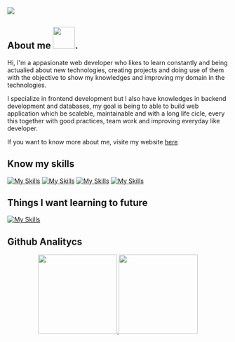 
<img  src="https://github.com/brandon-alexis/brandon-alexis/assets/157251912/6f07bdff-2378-41b5-89ac-c0d217e0dbcc" />


## About me   <img src="https://raw.githubusercontent.com/gist/ManulMax/2d20af60d709805c55fd784ca7cba4b9/raw/bcfeac7604f674ace63623106eb8bb8471d844a6/github.gif" width="50">.

<p>
Hi, I'm a appasionate web developer who likes to learn constantly and being actualied about new technologies, creating projects and doing use of them with the objective to show my knowledges and improving my domain in the technologies.

I specialize in frontend development but I also have knowledges in backend development and databases, my goal is being to able to build web application which be scaleble, maintainable and with a long life cicle, every this together with good practices, team work and improving everyday like developer.

If you want to know more about me, visite my website <a href="https://brandon-alexis.vercel.app/" target="_blank">here</a>


</p>

## Know my skills
[![My Skills](https://skillicons.dev/icons?i=html,css,javascript,jquery,php,sass)](https://skillicons.dev)
[![My Skills](https://skillicons.dev/icons?i=laravel,tailwind,bootstrap,typescript,nodejs,express)](https://skillicons.dev)
[![My Skills](https://skillicons.dev/icons?i=astro,react,mysql,mongodb,docker,git)](https://skillicons.dev)
[![My Skills](https://skillicons.dev/icons?i=docker,python,linux,figma)](https://skillicons.dev)

## Things I want learning to future
[![My Skills](https://skillicons.dev/icons?i=angular,jest,postgres,next)](https://skillicons.dev)



## Github Analitycs
<p align="center">
<a href="https://github.com/Brandon-alexis">
  <img height="180em" src="https://github-readme-stats-eight-theta.vercel.app/api?username=brandon-alexis&show_icons=true&theme=algolia&include_all_commits=true&count_private=true"/>
  <img height="180em" src="https://github-readme-stats-eight-theta.vercel.app/api/top-langs/?username=brandon-alexis&layout=compact&langs_count=8&theme=algolia"/>
</a>
</p>
